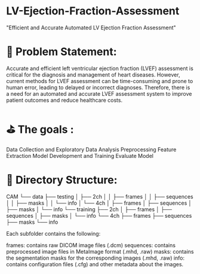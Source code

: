 # LV-Ejection-Fraction-Assessment
"Efficient and Accurate Automated LV Ejection Fraction Assessment"


# 🧭 Problem Statement:
Accurate and efficient left ventricular ejection fraction (LVEF) assessment is critical for the diagnosis and management of heart diseases. However, current methods for LVEF assessment can be time-consuming and prone to human error, leading to delayed or incorrect diagnoses. Therefore, there is a need for an automated and accurate LVEF assessment system to improve patient outcomes and reduce healthcare costs.

# ⛳️ The goals :
Data Collection and Exploratory Data Analysis
Preprocessing
Feature Extraction
Model Development and Training
Evaluate Model
 
 
# 🛝 Directory Structure:


CAM
└── data
    ├── testing
    │   ├── 2ch
    │   │   ├── frames
    │   │   ├── sequences
    │   │   ├── masks
    │   │   └── info
    │   └── 4ch
    │       ├── frames
    │       ├── sequences
    │       ├── masks
    │       └── info
    └── training
        ├── 2ch
        │   ├── frames
        │   ├── sequences
        │   ├── masks
        │   └── info
        └── 4ch
            ├── frames
            ├── sequences
            ├── masks
            └── info

Each subfolder contains the following:

frames: contains raw DICOM image files (.dcm)
sequences: contains preprocessed image files in MetaImage format (.mhd, .raw)
masks: contains the segmentation masks for the corresponding images (.mhd, .raw)
info: contains configuration files (.cfg) and other metadata about the images.
